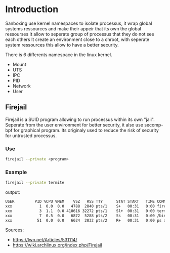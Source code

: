 # Introduction

Sanboxing use kernel namespaces to isolate processus, it wrap global systems ressources and make their appeir that its own the global ressourses
It allow to seperate group of processus that they do not see each others
It create an environment close to a chroot, with seperate system ressources this allow to have a better security.


There is 6 differents namespace in the linux kernel.
* Mount 
* UTS
* IPC
* PID
* Network
* User

## Firejail

Firejail is a SUID program allowing to run processus within its own "jail".
Seperate from the user environment for better security, it also use secomp-bpf for graphical program.
Its originaly used to reduce the risk of security for untrusted processus.


### Use

```sh
firejail --private <program>
```

### Example

```sh
firejail --private termite
```

output: 

```sh
USER         PID %CPU %MEM    VSZ   RSS TTY      STAT START   TIME COMMAND
xxx            1  0.0  0.0   4788  2840 pts/1    S+   00:31   0:00 firejail termite
xxx            3  1.1  0.0 410616 32272 pts/1    Sl+  00:31   0:00 termite
xxx            7  0.5  0.0   6872  5288 pts/2    Ss   00:31   0:00 /bin/zsh
xxx           51  0.0  0.0   6624  2832 pts/2    R+   00:31   0:00 ps aux
```

Sources:
* https://lwn.net/Articles/531114/
* https://wiki.archlinux.org/index.php/Firejail

